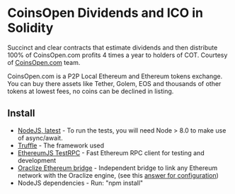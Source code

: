 # CoinsOpen Dividends and ICO in Solidity

Succinct and clear contracts that estimate dividends and then distribute 100% of CoinsOpen.com profits 4 times a year to holders of COT. Courtesy of [CoinsOpen.com](https://coinsopen.com) team.


CoinsOpen.com is a P2P Local Ethereum and Ethereum tokens exchange. You can buy there assets like Tether, Golem, EOS and thousands of other tokens at lowest fees, no coins can be declined in listing.


## Install

* [NodeJS, latest](https://nodejs.org/en/download/current/) - To run the tests, you will need Node > 8.0 to make use of async/await.
* [Truffle](http://truffleframework.com/) - The framework used
* [EthereumJS TestRPC](https://github.com/ethereumjs/testrpc) - Fast Ethereum RPC client for testing and development
* [Oraclize Ethereum bridge](https://github.com/oraclize/ethereum-bridge) - Independent bridge to link any Ethereum network with the Oraclize engine, (see this [answer for configuration](https://ethereum.stackexchange.com/questions/11383/oracle-oraclize-it-with-truffle-and-testrpc))
* NodeJS dependencies - Run: "npm install"
